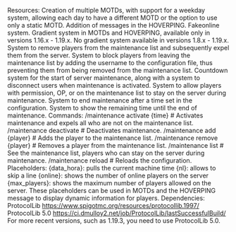Resources:​
Creation of multiple MOTDs, with support for a weekday system, allowing each day to have a different MOTD or the option to use only a static MOTD.
Addition of messages in the HOVERPING.
Fakeonline system.
Gradient system in MOTDs and HOVERPING, available only in versions 1.16.x - 1.19.x. No gradient system available in versions 1.8.x - 1.19.x.
System to remove players from the maintenance list and subsequently expel them from the server.
System to block players from leaving the maintenance list by adding the username to the configuration file, thus preventing them from being removed from the maintenance list. Countdown system for the start of server maintenance, along with a system to disconnect users when maintenance is activated.
System to allow players with permission, OP, or on the maintenance list to stay on the server during maintenance.
System to end maintenance after a time set in the configuration.
System to show the remaining time until the end of maintenance.
Commands:​
/maintenance activate {time} # Activates maintenance and expels all who are not on the maintenance list.
/maintenance deactivate # Deactivates maintenance.
/maintenance add {player} # Adds the player to the maintenance list.
/maintenance remove {player} # Removes a player from the maintenance list.
/maintenance list # See the maintenance list, players who can stay on the server during maintenance.
/maintenance reload # Reloads the configuration.
Placeholders:​
{data_hora}: pulls the current machine time
{nl}: allows to skip a line
{online}: shows the number of online players on the server
{max_players}: shows the maximum number of players allowed on the server. These placeholders can be used in MOTDs and the HOVERPING message to display dynamic information for players.
Dependencies:​
ProtocolLib https://www.spigotmc.org/resources/protocollib.1997/
ProtocolLib 5.0 https://ci.dmulloy2.net/job/ProtocolLib/lastSuccessfulBuild/
For more recent versions, such as 1.19.3, you need to use ProtocolLib 5.0.
